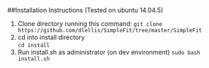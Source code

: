 <!-- #137.48.184.200
https://www.digitalocean.com/community/tutorials/how-to-serve-django-applications-with-apache-and-mod_wsgi-on-ubuntu-14-04 -->

##Installation Instructions
(Tested on ubuntu 14.04.5)

1. Clone directory running this command:
`git clone https://github.com/dlellis/SimpleFit/tree/master/SimpleFit`
2. cd into install directory<br>
`cd install`
3. Run install.sh as administrator (on dev environment)
`sudo bash install.sh`